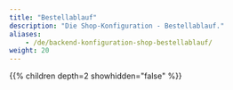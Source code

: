 ```yaml
---
title: "Bestellablauf"
description: "Die Shop-Konfiguration - Bestellablauf."
aliases:
    - /de/backend-konfiguration-shop-bestellablauf/
weight: 20    
---
```



{{% children depth=2 showhidden="false" %}}